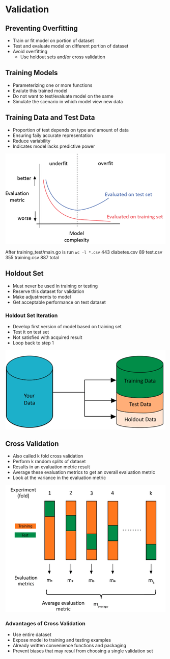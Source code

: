 # Validation

## Preventing Overfitting

* Train or fit model on portion of dataset
* Test and evaluate model on different portion of dataset
* Avoid overfitting
  * Use holdout sets and/or cross validation

## Training Models

* Parameterizing one or more functions
* Evalute this trained model
* Do not want to test/evaluate model on the same
* Simulate the scenario in which model view new data


## Training Data and Test Data

* Proportion of test depends on type and amount of data
* Ensuring faily accurate representation
* Reduce variability
* Indicates model lacks predictive power

![alt text](validation_1.png)

After training_test/main.go is run
`wc -l *.csv`
    443 diabetes.csv
     89 test.csv
    355 training.csv
    887 total

## Holdout Set

* Must never be used in training or testing
* Reserve this dataset for validation
* Make adjustments to model
* Get acceptable performance on test dataset

### Holdout Set Iteration

* Develop first version of model based on training set
* Test it on test set
* Not satisfied with acquired result
* Loop back to step 1

![alt text](holdout_1.png)

## Cross Validation

* Also called k fold cross validation
* Perform k random splits of dataset
* Results in an evaluation metric result
* Average these evaluation metrics to get an overall evaluation metric
* Look at the variance in the evaluation metric

![alt text](evaluation_metric.png)

### Advantages of Cross Validation

* Use entire dataset
* Expose model to training and testing examples
* Already written convenience functions and packaging
* Prevent biases that may resul from choosing a single validation set
